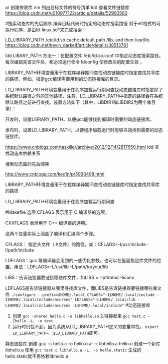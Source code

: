 ar 创建修改库
nm 列出目标文件的符号清单
ldd 查看文件链接库
https://blog.csdn.net/u010977122/article/details/52993560 


#搜索动态库的先后顺序
编译目标代码时指定的动态库搜索路径
对于elf格式的可执行程序，是由ld-linux.so*来完成搜索：

LD_LIBRARY_PATH
/etc/ld.so.cache
default path /lib, and then /usr/lib.
https://blog.csdn.net/kevin_darkelf/article/details/38513781 

ldd LIBARY_PATH
方法一：在配置文件 /etc/ld.so.conf 中指定动态库搜索路径。每次编辑完该文件后，都必须运行命令 ldconfig 使修改后的配置生效 。

LIBRARY_PATH环境变量用于在程序编译期间查找动态链接库时指定查找共享库的路径，例如，指定gcc编译需要用到的动态链接库的目录。

LD_LIBRARY_PATH环境变量用于在程序加载运行期间查找动态链接库时指定除了系统默认路径之外的其他路径，注意，LD_LIBRARY_PATH中指定的路径会在系统默认路径之前进行查找。设置方法如下（其中，LIBDIR1和LIBDIR2为两个库目录）：

开发时，设置LIBRARY_PATH，以便gcc能够找到编译时需要的动态链接库。

发布时，设置LD_LIBRARY_PATH，以便程序加载运行时能够自动找到需要的动态链接库。






https://www.cnblogs.com/taskiller/archive/2012/12/14/2817650.html
ldd 查找动态库依赖关系

搜索动态库的先后顺序

http://www.cnblogs.com/kex1n/p/5993498.html 

LIBRARY_PATH环境变量用于在程序编译期间查找动态链接库时指定查找共享库的路径

LD_LIBRARY_PATH环境变量用于在程序加载运行期间查

#Makefile 选项
CFLAGS 表示用于 C 编译器的选项，

CXXFLAGS 表示用于 C++ 编译器的选项。

这两个变量实际上涵盖了编译和汇编两个步骤。

CFLAGS： 指定头文件（.h文件）的路径，如：CFLAGS=-I/usr/include -I/path/include

LDFLAGS：gcc 等编译器会用到的一些优化参数，也可以在里面指定库文件的位置。用法：LDFLAGS=-L/usr/lib -L/path/to/your/lib

LIBS：告诉链接器要链接哪些库文件，如LIBS = -lpthread -liconv

LDFLAGS是告诉链接器从哪里寻找库文件，而LIBS是告诉链接器要链接哪些库文件
```./configure --prefix=$HOME/.local CFLAGS="-I$HOME/.local/include -I$HOME/.local/include/ncurses" LDFLAGS="-L$HOME/.local/lib -L$HOME/.local/include/ncurses -L$HOME/.local/include"```
#动态链接库
1. 创建
`gcc -shared hello.c -o libhello.so`
2.链接起来 `gcc test.c -Ihello -L. -o test`
3. 运行时仍找不到，因为系统从LD_LIBRARY_PATH定义的变量中找，
`export LD_LIBRARY_PATH=.:$LD_LIBRARY_PATH`即可。

静态链接库
创建 gcc -c hello.c -o hello.o
ar -r libhello.a hello.o 创建一个新库libhello.a
使用 
`gcc test.c libhello.a -L. -o hello.static` 生成的hello.static就不再依赖libhello.a
